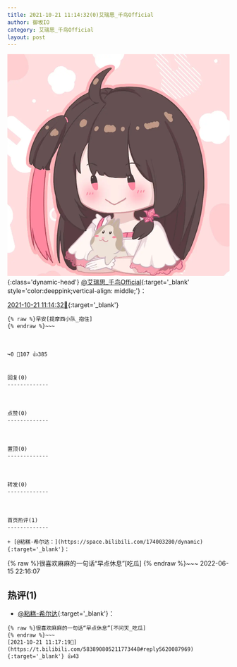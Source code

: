 ```yaml
---
title: 2021-10-21 11:14:32(0)艾瑞思_千鸟Official
author: 御坂IO
category: 艾瑞思_千鸟Official
layout: post
---
```


![img](/images/7e08840c56f251de28bdf766b647bd5fe9a5d50a.jpg){:class='dynamic-head'}
[@艾瑞思_千鸟Official](https://space.bilibili.com/1090010845/dynamic){:target='_blank' style='color:deeppink;vertical-align: middle;'}：

[2021-10-21 11:14:32🔗](https://t.bilibili.com/583890805211773448){:target='_blank'}

~~~
{% raw %}早安[提摩西小队_抱住]
{% endraw %}~~~



↪️0 💬107 👍385


回复(0)
-------------



点赞(0)
-------------



置顶(0)
-------------



转发(0)
-------------



首页热评(1)
-------------

+ [@粘糕-希尔达：](https://space.bilibili.com/174003280/dynamic){:target='_blank'}：
~~~
{% raw %}很喜欢麻麻的一句话“早点休息”[吃瓜]
{% endraw %}~~~
2022-06-15 22:16:07


热评(1)
-------------

+ [@粘糕-希尔达](https://space.bilibili.com/174003280/dynamic){:target='_blank'}：
~~~
{% raw %}很喜欢麻麻的一句话“早点休息”[不问天_吃瓜]
{% endraw %}~~~
[2021-10-21 11:17:19🔗](https://t.bilibili.com/583890805211773448#reply5620087969){:target='_blank'} 👍43


